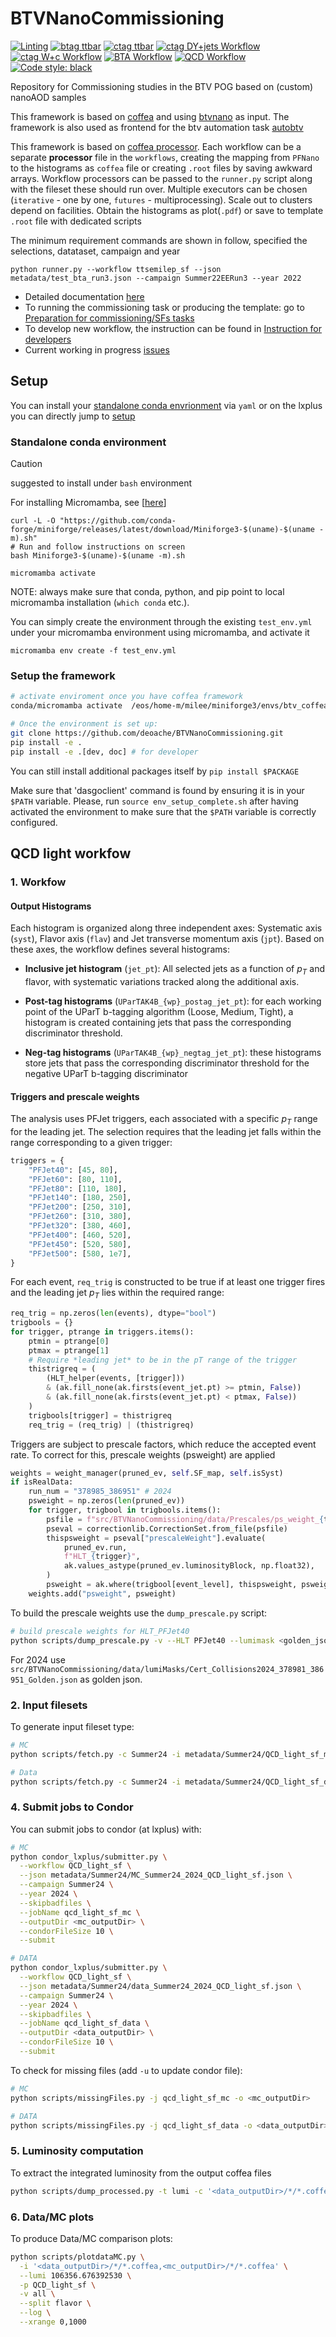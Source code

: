 
# BTVNanoCommissioning
[![Linting](https://github.com/cms-btv-pog/BTVNanoCommissioning/actions/workflows/python_linting.yml/badge.svg)](https://github.com/cms-btv-pog/BTVNanoCommissioning/actions/workflows/python_linting.yml)
[![btag ttbar](https://github.com/cms-btv-pog/BTVNanoCommissioning/actions/workflows/ttbar_workflow.yml/badge.svg)](https://github.com/cms-btv-pog/BTVNanoCommissioning/actions/workflows/ttbar_workflow.yml)
[![ctag ttbar](https://github.com/cms-btv-pog/BTVNanoCommissioning/actions/workflows/ctag_ttbar_workflow.yml/badge.svg)](https://github.com/cms-btv-pog/BTVNanoCommissioning/actions/workflows/ctag_ttbar_workflow.yml)
[![ctag DY+jets Workflow](https://github.com/cms-btv-pog/BTVNanoCommissioning/actions/workflows/ctag_DY_workflow.yml/badge.svg)](https://github.com/cms-btv-pog/BTVNanoCommissioning/actions/workflows/ctag_DY_workflow.yml)
[![ctag W+c Workflow](https://github.com/cms-btv-pog/BTVNanoCommissioning/actions/workflows/ctag_Wc_workflow.yml/badge.svg)](https://github.com/cms-btv-pog/BTVNanoCommissioning/actions/workflows/ctag_Wc_workflow.yml)
[![BTA Workflow](https://github.com/cms-btv-pog/BTVNanoCommissioning/actions/workflows/BTA_workflow.yml/badge.svg)](https://github.com/cms-btv-pog/BTVNanoCommissioning/actions/workflows/BTA_workflow.yml)
[![QCD Workflow](https://github.com/cms-btv-pog/BTVNanoCommissioning/actions/workflows/QCD_workflow.yml/badge.svg)](https://github.com/cms-btv-pog/BTVNanoCommissioning/actions/workflows/QCD_workflow.yml)
[![Code style: black](https://img.shields.io/badge/code%20style-black-000000.svg)](https://github.com/psf/black)

Repository for Commissioning studies in the BTV POG based on (custom) nanoAOD samples


This framework is based on [coffea](https://coffeateam.github.io/coffea/) and using [btvnano](https://btv-wiki.docs.cern.ch/SoftwareAlgorithms/PFNano/) as input. The framework is also used as frontend for the btv automation task [autobtv](https://gitlab.cern.ch/cms-analysis/btv/software-and-algorithms/autobtv)

This framework is based on [coffea processor](https://coffeateam.github.io/coffea/concepts.html#coffea-processor). Each workflow can be a separate **processor** file in the `workflows`, creating the mapping from `PFNano` to the histograms as `coffea` file or creating `.root` files by saving awkward arrays. Workflow processors can be passed to the `runner.py` script along with the fileset these should run over. Multiple executors can be chosen
(`iterative` - one by one, `futures` - multiprocessing). Scale out to clusters depend on facilities. Obtain the histograms as plot(`.pdf`) or save to template `.root` file with dedicated scripts

The minimum requirement commands are shown in follow, specified the selections, datataset, campaign and year
```
python runner.py --workflow ttsemilep_sf --json metadata/test_bta_run3.json --campaign Summer22EERun3 --year 2022
```
- Detailed documentation [here](https://btvnanocommissioning.readthedocs.io/en/latest/)
- To running the commissioning task or producing the template: go to [Preparation for commissioning/SFs tasks](https://btvnanocommissioning.readthedocs.io/en/latest/user.html)
- To develop new workflow, the instruction can be found in [Instruction for developers](https://btvnanocommissioning.readthedocs.io/en/latest/user.html)
- Current working in progress [issues](https://gitlab.cern.ch/cms-btv-coordination/tasks/-/issues/?label_name%5B%5D=Software%3A%3A%20BTVnano%20%26CommFW)



## Setup 

You can install your [standalone conda envrionment](#standalone-conda-environment) via `yaml` or on the lxplus you can directly jump to [setup](#setup-the-framework)
### Standalone conda environment
> [!Caution]
> suggested to install under `bash` environment


For installing Micromamba, see [[here](https://mamba.readthedocs.io/en/latest/installation/micromamba-installation.html)]
```
curl -L -O "https://github.com/conda-forge/miniforge/releases/latest/download/Miniforge3-$(uname)-$(uname -m).sh"
# Run and follow instructions on screen
bash Miniforge3-$(uname)-$(uname -m).sh

micromamba activate
```
NOTE: always make sure that conda, python, and pip point to local micromamba installation (`which conda` etc.).


You can simply create the environment through the existing `test_env.yml` under your micromamba environment using micromamba, and activate it
```
micromamba env create -f test_env.yml 

```
### Setup the framework

```bash
# activate enviroment once you have coffea framework 
conda/micromamba activate  /eos/home-m/milee/miniforge3/envs/btv_coffea

# Once the environment is set up:
git clone https://github.com/deoache/BTVNanoCommissioning.git
pip install -e .
pip install -e .[dev, doc] # for developer
```

You can still install additional packages itself by `pip install $PACKAGE`

Make sure that 'dasgoclient' command is found by ensuring it is in your `$PATH` variable.
Please, run `source env_setup_complete.sh` after having activated the environment to make sure that the `$PATH` variable is correctly configured.


## QCD light workfow

### 1. Workfow

#### Output Histograms

Each histogram is organized along three independent axes: Systematic axis (`syst`), Flavor axis (`flav`) and Jet transverse momentum axis (`jpt`). Based on these axes, the workflow defines several histograms:

- **Inclusive jet histogram** (`jet_pt`): All selected jets as a function of $p_T$ and flavor, with systematic variations tracked along the additional axis.

- **Post-tag histograms** (`UParTAK4B_{wp}_postag_jet_pt`): for each working point of the UParT b-tagging algorithm (Loose, Medium, Tight), a histogram is created containing jets that pass the corresponding discriminator threshold.

- **Neg-tag histograms** (`UParTAK4B_{wp}_negtag_jet_pt`): these histograms store jets that pass the corresponding discriminator threshold for the negative UParT b-tagging discriminator


#### Triggers and prescale weights

The analysis uses PFJet triggers, each associated with a specific $p_T$ range for the leading jet. The selection requires that the leading jet falls within the range corresponding to a given trigger:
```python
triggers = {
    "PFJet40": [45, 80],
    "PFJet60": [80, 110],
    "PFJet80": [110, 180],
    "PFJet140": [180, 250],
    "PFJet200": [250, 310],
    "PFJet260": [310, 380],
    "PFJet320": [380, 460],
    "PFJet400": [460, 520],
    "PFJet450": [520, 580],
    "PFJet500": [580, 1e7],
}
```
For each event, `req_trig` is constructed to be true if at least one trigger fires and the leading jet $p_T$ lies within the required range:
```python
req_trig = np.zeros(len(events), dtype="bool")
trigbools = {}
for trigger, ptrange in triggers.items():
    ptmin = ptrange[0]
    ptmax = ptrange[1]
    # Require *leading jet* to be in the pT range of the trigger
    thistrigreq = (
        (HLT_helper(events, [trigger]))
        & (ak.fill_none(ak.firsts(event_jet.pt) >= ptmin, False))
        & (ak.fill_none(ak.firsts(event_jet.pt) < ptmax, False))
    )
    trigbools[trigger] = thistrigreq
    req_trig = (req_trig) | (thistrigreq)
```

Triggers are subject to prescale factors, which reduce the accepted event rate. To correct for this, prescale weights (psweight) are applied
```python
weights = weight_manager(pruned_ev, self.SF_map, self.isSyst)
if isRealData:
    run_num = "378985_386951" # 2024
    psweight = np.zeros(len(pruned_ev))
    for trigger, trigbool in trigbools.items():
        psfile = f"src/BTVNanoCommissioning/data/Prescales/ps_weight_{trigger}_run{run_num}.json"
        pseval = correctionlib.CorrectionSet.from_file(psfile)
        thispsweight = pseval["prescaleWeight"].evaluate(
            pruned_ev.run,
            f"HLT_{trigger}",
            ak.values_astype(pruned_ev.luminosityBlock, np.float32),
        )
        psweight = ak.where(trigbool[event_level], thispsweight, psweight)
    weights.add("psweight", psweight)

```
To build the prescale weights use the `dump_prescale.py` script:
```bash
# build prescale weights for HLT_PFJet40
python scripts/dump_prescale.py -v --HLT PFJet40 --lumimask <golden_json>
```
For 2024 use `src/BTVNanoCommissioning/data/lumiMasks/Cert_Collisions2024_378981_386951_Golden.json` as golden json.


### 2. Input filesets

To generate input fileset type:

```bash
# MC
python scripts/fetch.py -c Summer24 -i metadata/Summer24/QCD_light_sf_mc -o MC_Summer24_2024_QCD_light_sf.json --skipvalidation
```
```bash
# Data
python scripts/fetch.py -c Summer24 -i metadata/Summer24/QCD_light_sf_data -o data_Summer24_2024_QCD_light_sf.json --skipvalidation
```

### 4. Submit jobs to Condor

You can submit jobs to condor (at lxplus) with:

```bash
# MC
python condor_lxplus/submitter.py \
  --workflow QCD_light_sf \
  --json metadata/Summer24/MC_Summer24_2024_QCD_light_sf.json \
  --campaign Summer24 \
  --year 2024 \
  --skipbadfiles \
  --jobName qcd_light_sf_mc \
  --outputDir <mc_outputDir> \
  --condorFileSize 10 \
  --submit

# DATA
python condor_lxplus/submitter.py \
  --workflow QCD_light_sf \
  --json metadata/Summer24/data_Summer24_2024_QCD_light_sf.json \
  --campaign Summer24 \
  --year 2024 \
  --skipbadfiles \
  --jobName qcd_light_sf_data \
  --outputDir <data_outputDir> \
  --condorFileSize 10 \
  --submit
```

To check for missing files (add `-u` to update condor file):

```bash
# MC
python scripts/missingFiles.py -j qcd_light_sf_mc -o <mc_outputDir>

# DATA
python scripts/missingFiles.py -j qcd_light_sf_data -o <data_outputDir>
```

### 5. Luminosity computation

To extract the integrated luminosity from the output coffea files
```bash
python scripts/dump_processed.py -t lumi -c '<data_outputDir>/*/*.coffea' -n 2024 -j metadata/Summer24/data_Summer24_2024_QCD_light_sf.json
```


### 6. Data/MC plots

To produce Data/MC comparison plots:
```bash
python scripts/plotdataMC.py \
  -i '<data_outputDir>/*/*.coffea,<mc_outputDir>/*/*.coffea' \
  --lumi 106356.676392530 \
  -p QCD_light_sf \
  -v all \
  --split flavor \
  --log \
  --xrange 0,1000
```